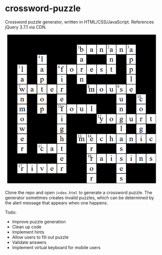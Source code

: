 # crossword-puzzle

Crossword puzzle generator, written in HTML/CSS/JavaScript. References jQuery 3.7.1 via CDN.

![Screenshot of a generated crossword puzzle](./screenshot.png)

Clone the repo and open `index.html` to generate a crossword puzzle. The generator sometimes creates invalid puzzles, which can be determined by the alert message that appears when one happens.

Todo:
* Improve puzzle generation
* Clean up code
* Implement hints
* Allow users to fill out puzzle
* Validate answers
* Implement virtual keyboard for mobile users
